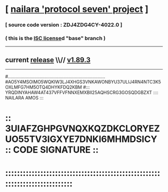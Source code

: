 
# [ [nailara 'protocol seven' project](http://nailara.network/) ]

### [ source code version : ZDJ4ZDG4CY-4022.0 ]

### ( this is the [ISC license](license)d "base" branch )
---
## current [release](https://github.com/nailara-technologies/protocol-7/releases) \\\\// [v1.89.3](https://github.com/nailara-technologies/protocol-7/releases/tag/v1.89.3)
---

#.............................................................................
#AO5Y4MSOIMO5WQKIW3LJ4XHGS3VNKAWONBYU37ULIJ4RN4NTC3K5OXLMFG7HM5OTQ4DHYKFDQ2KBM
#::: YRQDINYAHAW4AT437VFFVFNNXEMXBII25AQHSCRG3GOSQDGBZXT :::: NAILARA AMOS :::
# :: 3UIAFZGHPGVNQXKQZDKCLORYEZUO55TV3IGXYE7DNKI6MHMDSICY :: CODE SIGNATURE ::
# ::::::::::::::::::::::::::::::::::::::::::::::::::::::::::::::::::::::::::::

